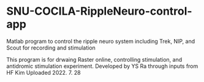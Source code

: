 # SNU-COCILA-RippleNeuro-control-app
Matlab program to control the ripple neuro system including Trek, NIP, and Scout for recording and stimulation

This program is for drwaing Raster online, controlling stimulation, and antidromic stimulation experiment.
Developed by YS Ra through inputs from HF Kim
Uploaded 2022. 7. 28
